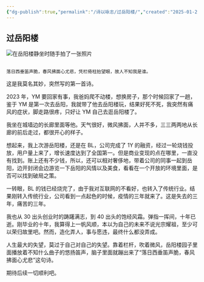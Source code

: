 ```yaml
---
{"dg-publish":true,"permalink":"/诗以咏志/过岳阳楼/","created":"2025-01-25T16:39:31.375+08:00","updated":"2025-01-27T15:31:36.236+08:00"}
---
```



## 过岳阳楼

![在岳阳楼静坐时随手拍了一张照片](http://pyimg.eatbetter.cn/202501251427571.jpg)

```ad-info

落日西垂笛声脆，春风拂面心尤悲，凭栏倚柱抬望眼，故人不知我是谁。
```

这是我莫名其妙，突然写的第一首诗。

2023 年，YM 要回家有事，我爸妈爬不动楼，想换房子，那个时候回家了一趟，鉴于 YM 是第一次去岳阳，我就带了他去岳阳楼玩，结果好死不死，我突然有痛风的症状，脚走路很疼，只好让 YM 自己去逛岳阳楼了。

我坐在城墙边的长廊里面等他。天气很好，微风拂面，人并不多，三三两两地从长廊的前后走过，都很开心的样子。

想起来，我上次游岳阳楼，还是在 BL，公司完成了 1Y 的融资，经过一轮烧钱投放，用户量上来了，增长速度达到了全国第一。但是商业变现的点在哪里，一直没有找到。账上还有不少钱，所以，还可以相对奢侈地，带着公司的同事一起到岳阳，边开封闭会边游览一下岳阳的风情以及美食，看看在一个开放的环境里面，是否可以找到破局之策。

一转眼，BL 的钱已经烧完了，由于我对互联网的不看好，也转入了传统行业。结果刚转入传统行业，公司看到一点起色的时候，疫情的三年就来了。这是失去的三年，痛苦的三年。

我也从 30 出头创业时的踌躇满志，到 40 出头的饱经风霜。弹指一挥间，十年已逝。刚毕业的十年，我算得上一帆风顺，本以为自己的未来不说光宗耀祖，至少可以荣归故里吧。然而，造化弄人，事与愿违，最终什么都没弄成。

人生最大的失望，莫过于自己对自己的失望。靠着栏杆，吹着微风，岳阳楼园子里面播放着不知什么曲子的悠扬笛声，脑子里面就蹦出来了“落日西垂笛声脆，春风拂面心尤悲”这句诗。

期待后续一切顺利吧。
